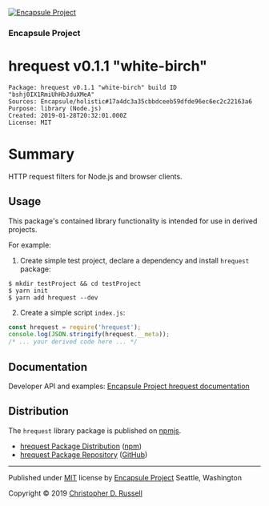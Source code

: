 [![Encapsule Project](https://encapsule.io/images/blue-burst-encapsule.io-icon-72x72.png "Encapsule Project")](https://encapsule.io)

### Encapsule Project

# hrequest v0.1.1 "white-birch"

```
Package: hrequest v0.1.1 "white-birch" build ID "bshj0IX1RmiUhHbJduXMeA"
Sources: Encapsule/holistic#17a4dc3a35cbbdceeb59dfde96ec6ec2c22163a6
Purpose: library (Node.js)
Created: 2019-01-28T20:32:01.000Z
License: MIT
```

# Summary

HTTP request filters for Node.js and browser clients.

## Usage

This package's contained library functionality is intended for use in derived projects.

For example:

1. Create simple test project, declare a dependency and install `hrequest` package:

```
$ mkdir testProject && cd testProject
$ yarn init
$ yarn add hrequest --dev
```

2. Create a simple script `index.js`:

```JavaScript
const hrequest = require('hrequest');
console.log(JSON.stringify(hrequest.__meta));
/* ... your derived code here ... */
```

## Documentation

Developer API and examples: [Encapsule Project hrequest documentation](https://encapsule.io/docs/hrequest)

## Distribution

The `hrequest` library package is published on [npmjs](https://npmjs.com).

- [hrequest Package Distribution](https://npmjs.com/package/hrequest/v/0.1.1) ([npm](https://www.npmjs.com/~chrisrus))
- [hrequest Package Repository](https://github.com/Encapsule/hrequest) ([GitHub](https://github.com/Encapsule))

<hr>

Published under [MIT](LICENSE) license by [Encapsule Project](https://encapsule.io) Seattle, Washington

Copyright &copy; 2019 [Christopher D. Russell](http://chrisrussell.net)